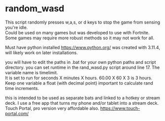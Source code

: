 # random_wasd

This script randomly presses w,a,s, or d keys to stop the game from sensing you're idle.  
Could be used on many games but was developed to use with Fortnite.  Some games may require more robust methods so it may not work for all.

Must have python installed https://www.python.org/
was created with 3.11.4, will likely work on later installations.

you will have to edit the paths in .bat for your own python paths and script directory.
you can set runtime in the rand_wasd.py script around line 17. The variable name is timelimit.  
It is set to run for seconds X minutes X hours.  60.00 X 60 X 3 is 3 hours.  Keep one variable a float (with decimal point) important to calculate rand time increments.

this is intended to be used as separate bats and linked to a hotkey or stream deck.  I use a free app that turns my phone and/or tablet into a stream deck.  Touch Portal, pro version very affordable also. https://www.touch-portal.com/
